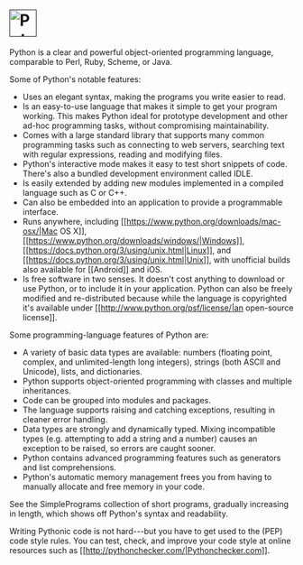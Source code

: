 # <a href=""><img src="https://wiki.python.org/wiki/europython/img/python-logo.gif" alt="Python" height="48"></a>

Python is a clear and powerful object-oriented programming language, comparable to Perl, Ruby, Scheme, or Java.

Some of Python's notable features:

 * Uses an elegant syntax, making the programs you write easier to read.
 * Is an easy-to-use language that makes it simple to get your program working. This makes Python ideal for prototype development and other ad-hoc programming tasks, without compromising maintainability.
 * Comes with a large standard library that supports many common programming tasks such as connecting to web servers, searching text with regular expressions,  reading and modifying files.
 * Python's interactive mode makes it easy to test short snippets of code. There's also a bundled development environment called IDLE.
 * Is easily extended by adding new modules implemented in a compiled language such as C or C++.
 * Can also be embedded into an application to provide a programmable interface.
 * Runs anywhere, including [[https://www.python.org/downloads/mac-osx/|Mac OS X]], [[https://www.python.org/downloads/windows/|Windows]], [[https://docs.python.org/3/using/unix.html|Linux]], and [[https://docs.python.org/3/using/unix.html|Unix]], with unofficial builds also available for [[Android]] and iOS.
 * Is free software in two senses.  It doesn't cost anything to download or use Python, or to include it in your application.  Python can also be freely modified and re-distributed because while the language is copyrighted it's available under [[http://www.python.org/psf/license/|an open-source license]].

Some programming-language features of Python are:

 * A variety of basic data types are available: numbers (floating point, complex, and unlimited-length long integers), strings (both ASCII and Unicode), lists, and dictionaries.
 * Python supports object-oriented programming with classes and multiple inheritances.
 * Code can be grouped into modules and packages.
 * The language supports raising and catching exceptions, resulting in cleaner error handling.
 * Data types are strongly and dynamically typed. Mixing incompatible types (e.g. attempting to add a string and a number) causes an exception to be raised, so errors are caught sooner.
 * Python contains advanced programming features such as generators and list comprehensions.
 * Python's automatic memory management frees you from having to manually allocate and free memory in your code.

See the SimplePrograms collection of short programs, gradually increasing in length, which shows off Python's syntax and readability. 

Writing Pythonic code is not hard---but you have to get used to the (PEP) code style rules. You can test, check, and improve your code style at online resources such as [[http://pythonchecker.com/|Pythonchecker.com]]. 
